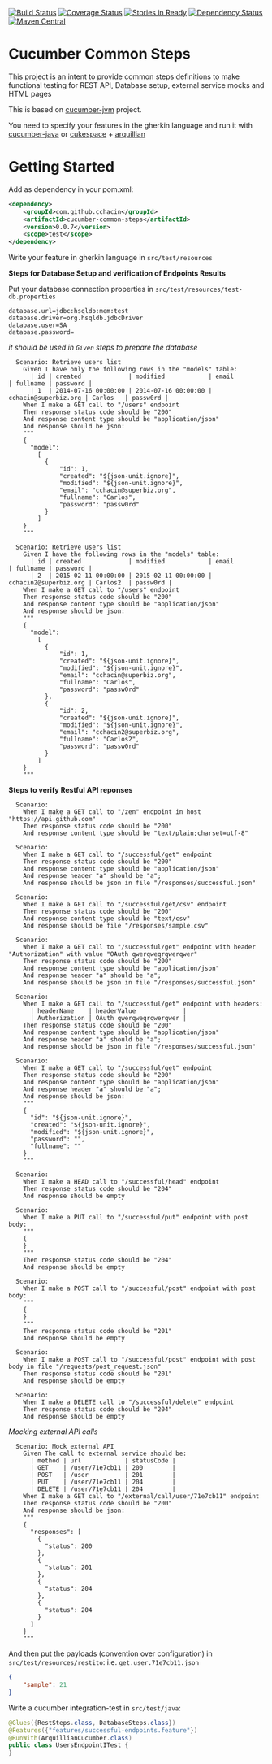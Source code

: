 [![Build Status](https://travis-ci.org/cchacin/cucumber-common-steps.svg?branch=master)](https://travis-ci.org/cchacin/cucumber-common-steps.svg?branch=master)
[![Coverage Status](https://img.shields.io/coveralls/cchacin/cucumber-common-steps.svg)](https://coveralls.io/r/cchacin/cucumber-common-steps?branch=master)
[![Stories in Ready](https://badge.waffle.io/cchacin/cucumber-common-steps.svg?label=ready&title=Ready)](http://waffle.io/cchacin/cucumber-common-steps)
[![Dependency Status](https://www.versioneye.com/user/projects/5407630bccc023c90d000098/badge.svg)](https://www.versioneye.com/user/projects/5407630bccc023c90d000098)
[![Maven Central](https://maven-badges.herokuapp.com/maven-central/com.github.cchacin/cucumber-common-steps/badge.svg)](https://maven-badges.herokuapp.com/maven-central/com.github.cchacin/cucumber-common-steps)

Cucumber Common Steps
=====================

This project is an intent to provide common steps definitions to make functional testing for REST API, Database setup, external service mocks and HTML pages

This is based on [cucumber-jvm](https://github.com/cucumber/cucumber-jvm) project.

You need to specify your features in the gherkin language and run it with [cucumber-java](https://github.com/cucumber/cucumber-java-skeleton) or [cukespace](https://github.com/cukespace/cukespace) + [arquillian](http://arquillian.org/)


Getting Started
===============

Add as dependency in your pom.xml:

```xml
<dependency>
    <groupId>com.github.cchacin</groupId>
    <artifactId>cucumber-common-steps</artifactId>
    <version>0.0.7</version>
    <scope>test</scope>
</dependency>
```

Write your feature in gherkin language in ```src/test/resources```


**Steps for Database Setup and verification of Endpoints Results**

Put your database connection properties in ```src/test/resources/test-db.properties```

```properties
database.url=jdbc:hsqldb:mem:test
database.driver=org.hsqldb.jdbcDriver
database.user=SA
database.password=
```

*it should be used in ```Given``` steps to prepare the database*

```gherkin
  Scenario: Retrieve users list
    Given I have only the following rows in the "models" table:
      | id | created             | modified            | email                | fullname | password |
      | 1  | 2014-07-16 00:00:00 | 2014-07-16 00:00:00 | cchacin@superbiz.org | Carlos   | passw0rd |
    When I make a GET call to "/users" endpoint
    Then response status code should be "200"
    And response content type should be "application/json"
    And response should be json:
    """
    {
      "model":
        [
          {
              "id": 1,
              "created": "${json-unit.ignore}",
              "modified": "${json-unit.ignore}",
              "email": "cchacin@superbiz.org",
              "fullname": "Carlos",
              "password": "passw0rd"
          }
        ]
    }
    """

  Scenario: Retrieve users list
    Given I have the following rows in the "models" table:
      | id | created             | modified            | email                 | fullname | password |
      | 2  | 2015-02-11 00:00:00 | 2015-02-11 00:00:00 | cchacin2@superbiz.org | Carlos2  | passw0rd |
    When I make a GET call to "/users" endpoint
    Then response status code should be "200"
    And response content type should be "application/json"
    And response should be json:
    """
    {
      "model":
        [
          {
              "id": 1,
              "created": "${json-unit.ignore}",
              "modified": "${json-unit.ignore}",
              "email": "cchacin@superbiz.org",
              "fullname": "Carlos",
              "password": "passw0rd"
          },
          {
              "id": 2,
              "created": "${json-unit.ignore}",
              "modified": "${json-unit.ignore}",
              "email": "cchacin2@superbiz.org",
              "fullname": "Carlos2",
              "password": "passw0rd"
          }
        ]
    }
    """
```

**Steps to verify Restful API reponses**

```gherkin
  Scenario:
    When I make a GET call to "/zen" endpoint in host "https://api.github.com"
    Then response status code should be "200"
    And response content type should be "text/plain;charset=utf-8"

  Scenario:
    When I make a GET call to "/successful/get" endpoint
    Then response status code should be "200"
    And response content type should be "application/json"
    And response header "a" should be "a";
    And response should be json in file "/responses/successful.json"

  Scenario:
    When I make a GET call to "/successful/get/csv" endpoint
    Then response status code should be "200"
    And response content type should be "text/csv"
    And response should be file "/responses/sample.csv"

  Scenario:
    When I make a GET call to "/successful/get" endpoint with header "Authorization" with value "OAuth qwerqweqrqwerqwer"
    Then response status code should be "200"
    And response content type should be "application/json"
    And response header "a" should be "a";
    And response should be json in file "/responses/successful.json"

  Scenario:
    When I make a GET call to "/successful/get" endpoint with headers:
      | headerName    | headerValue             |
      | Authorization | OAuth qwerqweqrqwerqwer |
    Then response status code should be "200"
    And response content type should be "application/json"
    And response header "a" should be "a";
    And response should be json in file "/responses/successful.json"

  Scenario:
    When I make a GET call to "/successful/get" endpoint
    Then response status code should be "200"
    And response content type should be "application/json"
    And response header "a" should be "a";
    And response should be json:
    """
    {
      "id": "${json-unit.ignore}",
      "created": "${json-unit.ignore}",
      "modified": "${json-unit.ignore}",
      "password": "",
      "fullname": ""
    }
    """
    
  Scenario:
    When I make a HEAD call to "/successful/head" endpoint
    Then response status code should be "204"
    And response should be empty

  Scenario:
    When I make a PUT call to "/successful/put" endpoint with post body:
    """
    {
    }
    """
    Then response status code should be "204"
    And response should be empty

  Scenario:
    When I make a POST call to "/successful/post" endpoint with post body:
    """
    {
    }
    """
    Then response status code should be "201"
    And response should be empty

  Scenario:
    When I make a POST call to "/successful/post" endpoint with post body in file "/requests/post_request.json"
    Then response status code should be "201"
    And response should be empty

  Scenario:
    When I make a DELETE call to "/successful/delete" endpoint
    Then response status code should be "204"
    And response should be empty
```


*Mocking external API calls*

```gherkin
  Scenario: Mock external API
    Given The call to external service should be:
      | method | url            | statusCode |
      | GET    | /user/71e7cb11 | 200        |
      | POST   | /user          | 201        |
      | PUT    | /user/71e7cb11 | 204        |
      | DELETE | /user/71e7cb11 | 204        |
    When I make a GET call to "/external/call/user/71e7cb11" endpoint
    Then response status code should be "200"
    And response should be json:
    """
    {
      "responses": [
        {
          "status": 200
        },
        {
          "status": 201
        },
        {
          "status": 204
        },
        {
          "status": 204
        }
      ]
    }
    """
```

And then put the payloads (convention over configuration) in ```src/test/resources/restito```: i.e. ```get.user.71e7cb11.json```

```json
{
    "sample": 21
}
```

Write a cucumber integration-test in ```src/test/java```:

```java
@Glues({RestSteps.class, DatabaseSteps.class})
@Features({"features/successful-endpoints.feature"})
@RunWith(ArquillianCucumber.class)
public class UsersEndpointITest {
}
```
